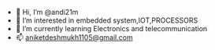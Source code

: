 - 👋 Hi, I’m @andi21m
- 👀 I’m interested in embedded system,IOT,PROCESSORS
- 🌱 I’m currently learning Electronics and telecommunication
- 📫  aniketdeshmukh1105@gmail.com

<!---
andi21m/andi21m is a ✨ special ✨ repository because its `README.md` (this file) appears on your GitHub profile.
You can click the Preview link to take a look at your changes.
--->

